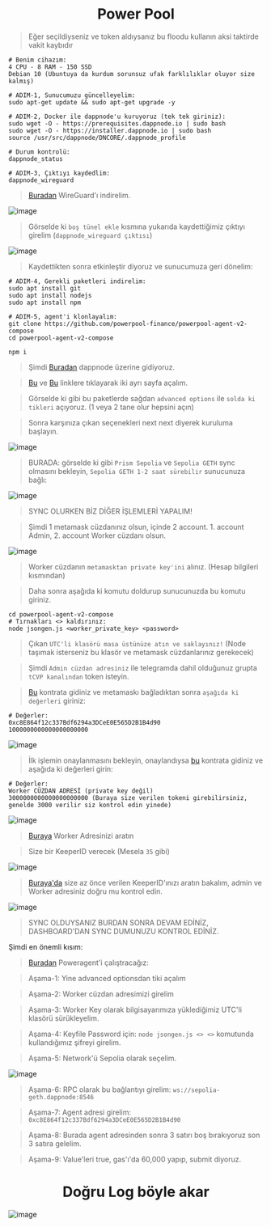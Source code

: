 <h1 align="center"> Power Pool </h1>

> Eğer seçildiyseniz ve token aldıysanız bu floodu kullanın aksi taktirde vakit kaybıdır

```console
# Benim cihazım:
4 CPU - 8 RAM - 150 SSD
Debian 10 (Ubuntuya da kurdum sorunsuz ufak farklılıklar oluyor size kalmış)
```

```console
# ADIM-1, Sunucumuzu güncelleyelim:
sudo apt-get update && sudo apt-get upgrade -y
```

```console
# ADIM-2, Docker ile dappnode'u kuruyoruz (tek tek giriniz):
sudo wget -O - https://prerequisites.dappnode.io | sudo bash
sudo wget -O - https://installer.dappnode.io | sudo bash
source /usr/src/dappnode/DNCORE/.dappnode_profile

# Durum kontrolü:
dappnode_status
```

```console
# ADIM-3, Çıktıyı kaydedlim:
dappnode_wireguard
```

> [Buradan](https://www.wireguard.com/install/) WireGuard'ı indirelim.

![image](https://github.com/ruesandora/PowerPool/assets/101149671/23e38061-fd30-4e7a-8cce-ca6eeb5cde39)

> Görselde ki `boş tünel ekle` kısmına yukarıda kaydettiğimiz çıktıyı girelim (`dappnode_wireguard çıktısı`)

![image](https://github.com/ruesandora/PowerPool/assets/101149671/19601e12-12a4-4455-bafd-07b9a4ae1eb0)

> Kaydettikten sonra etkinleştir diyoruz ve sunucumuza geri dönelim:

```console
# ADIM-4, Gerekli paketleri indirelim:
sudo apt install git
sudo apt install nodejs
sudo apt install npm
```

```console
# ADIM-5, agent'i klonlayalım:
git clone https://github.com/powerpool-finance/powerpool-agent-v2-compose
cd powerpool-agent-v2-compose

npm i
```

> Şimdi [Buradan](http://my.dappnode/#/) dappnode üzerine gidiyoruz.

> [Bu](http://my.dappnode/#/installer/%2Fipfs%2FQmT2vSKsKVTs7oFxYnnzb8cpWiKnMDvPLy1qnaLWfEfVkD) ve [Bu](http://my.dappnode/#/installer/%2Fipfs%2FQmNy6zTZM9LfHomWJpNYFWX6kJqz9Jgm5eragJagMwc4jk) linklere tıklayarak iki ayrı sayfa açalım.

> Görselde ki gibi bu paketlerde sağdan `advanced options` ile `solda ki tikleri` açıyoruz. (1 veya 2 tane olur hepsini açın)

> Sonra karşınıza çıkan seçenekleri next next diyerek kuruluma başlayın.

![image](https://github.com/ruesandora/PowerPool/assets/101149671/ca513c20-a7ef-4cbf-80ca-44a782374582)

> BURADA: görselde ki gibi `Prism Sepolia` ve `Sepolia GETH` sync olmasını bekleyin, `Sepolia GETH 1-2 saat sürebilir` sunucunuza bağlı:

![image](https://github.com/ruesandora/PowerPool/assets/101149671/58c04f85-b8fd-41fc-8086-e4c9316e7b87)

> SYNC OLURKEN BİZ DİĞER İŞLEMLERİ YAPALIM!

> Şimdi 1 metamask cüzdanınız olsun, içinde 2 account. 1. account Admin, 2. account Worker cüzdanı olsun.

![image](https://github.com/ruesandora/PowerPool/assets/101149671/d93ed926-9ba0-44ac-b57b-ca184b5a3415)

> Worker cüzdanın `metamasktan private key'ini` alınız. (Hesap bilgileri kısmından)

> Daha sonra aşağıda ki komutu doldurup sunucunuzda bu komutu giriniz.

```console
cd powerpool-agent-v2-compose
# Tırnakları <> kaldırınız:
node jsongen.js <worker_private_key> <password>
```

> Çıkan `UTC'li klasörü masa üstünüze atın ve saklayınız!` (Node taşımak isterseniz bu klasör ve metamask cüzdanlarınız gerekecek)

> Şimdi `Admin cüzdan adresiniz` ile telegramda dahil olduğunuz grupta `tCVP kanalından` token isteyin.

> [Bu](https://sepolia.etherscan.io/address/0xD5134EcD90EB63276aF2Fca897cC04D845AfD74f#writeContract#F1) kontrata gidiniz ve metamaskı bağladıktan sonra `aşağıda ki değerleri` giriniz:

```
# Değerler:
0xc8E864f12c337Bdf6294a3DCeE0E565D2B1B4d90
1000000000000000000000
```

![image](https://github.com/ruesandora/PowerPool/assets/101149671/a9c1a8b6-2ee6-48e0-8ecb-4751570c12b3)

> İlk işlemin onaylanmasını bekleyin, onaylandıysa [bu](https://sepolia.etherscan.io/address/0xc8E864f12c337Bdf6294a3DCeE0E565D2B1B4d90#writeContract#F17) kontrata gidiniz ve aşağıda ki değerleri girin:

```console
# Değerler:
Worker CÜZDAN ADRESİ (private key değil)
3000000000000000000000 (Buraya size verilen tokeni girebilirsiniz, genelde 3000 verilir siz kontrol edin yinede)
```

![image](https://github.com/ruesandora/PowerPool/assets/101149671/4615ba81-a938-44da-bb35-87ded38b07bd)

> [Buraya](https://sepolia.etherscan.io/address/0xc8E864f12c337Bdf6294a3DCeE0E565D2B1B4d90#readContract#F27) Worker Adresinizi aratın

> Size bir KeeperID verecek (Mesela `35` gibi)

![image](https://github.com/ruesandora/PowerPool/assets/101149671/ea366421-f65f-4212-9a56-9427ffde42d1)

> [Buraya'da](https://sepolia.etherscan.io/address/0xc8E864f12c337Bdf6294a3DCeE0E565D2B1B4d90#readContract#F13) size az önce verilen KeeperID'ınızı aratın bakalım, admin ve Worker adresiniz doğru mu kontrol edin.

![image](https://github.com/ruesandora/PowerPool/assets/101149671/8c8dc8c6-a09d-4d37-be60-5ca81d16161f)

> SYNC OLDUYSANIZ BURDAN SONRA DEVAM EDİNİZ, DASHBOARD'DAN SYNC DUMUNUZU KONTROL EDİNİZ.

Şimdi en önemli kısım:

> [Buradan](http://my.dappnode/#/installer/%2Fipfs%2FQmP55bcEhtWtrbiueisuoZx4XN5AeLsuvtKU6CFoTG52GF) Poweragent'i çalıştracağız:

> Aşama-1: Yine advanced optionsdan tiki açalım

> Aşama-2: Worker cüzdan adresimizi girelim

> Aşama-3: Worker Key olarak bilgisayarımıza yüklediğimiz UTC'li klasörü sürükleyelim.

> Aşama-4: Keyfile Password için: `node jsongen.js <> <>` komutunda kullandığımız şifreyi girelim.

> Aşama-5: Network'ü Sepolia olarak seçelim.

![image](https://github.com/ruesandora/PowerPool/assets/101149671/3b5ffef5-ead1-4c61-86ee-405af16052f9)

> Aşama-6: RPC olarak bu bağlantıyı girelim: `ws://sepolia-geth.dappnode:8546`

> Aşama-7: Agent adresi girelim: `0xc8E864f12c337Bdf6294a3DCeE0E565D2B1B4d90`

> Aşama-8: Burada agent adresinden sonra 3 satırı boş bırakıyoruz son 3 satıra gelelim.

> Aşama-9: Value'leri true, gas'ı'da 60,000 yapıp, submit diyoruz.


<h1 align="center"> Doğru Log böyle akar </h1>

![image](https://github.com/ruesandora/PowerPool/assets/101149671/6b760bb5-6030-4648-ae3a-a03f4d98388c)
















